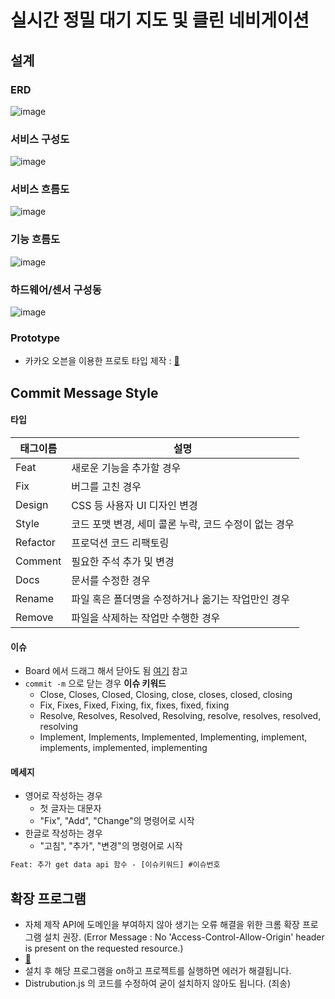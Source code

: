 # 실시간 정밀 대기 지도 및 클린 네비게이션

## 설계

### ERD
![image](https://user-images.githubusercontent.com/67352902/144236407-f4fc464a-00f4-4eb3-bd35-a07d26290597.png)

### 서비스 구성도
![image](https://user-images.githubusercontent.com/67352902/144236165-242b83a1-51bd-4850-92ae-b4ca95971996.png)

### 서비스 흐름도
![image](https://user-images.githubusercontent.com/67352902/144236195-e392e811-2f15-4c84-93b7-e51b1f400c02.png)

### 기능 흐름도
![image](https://user-images.githubusercontent.com/67352902/144236278-8e584c5a-66c2-48be-af34-11ff507d1f70.png)

### 하드웨어/센서 구성동
![image](https://user-images.githubusercontent.com/67352902/144236540-6f1c69a9-1314-4775-ba3c-1b4a1f1e35f7.png)

### Prototype
- 카카오 오븐을 이용한 프로토 타입 제작 : [🔗](https://ovenapp.io/view/LGhBB9GDisMnOU3D5bXHVU273RrKQfjD/)


## Commit Message Style

#### 타입

| 태그이름 | 설명                                                  |
| -------- | ----------------------------------------------------- |
| Feat     | 새로운 기능을 추가할 경우                             |
| Fix      | 버그를 고친 경우                                      |
| Design   | CSS 등 사용자 UI 디자인 변경                          |
| Style    | 코드 포맷 변경, 세미 콜론 누락, 코드 수정이 없는 경우 |
| Refactor | 프로덕션 코드 리팩토링                                |
| Comment  | 필요한 주석 추가 및 변경                              |
| Docs     | 문서를 수정한 경우                                    |
| Rename   | 파일 혹은 폴더명을 수정하거나 옮기는 작업만인 경우    |
| Remove   | 파일을 삭제하는 작업만 수행한 경우                    |



#### 이슈

- Board 에서 드래그 해서 닫아도 됨 [여기](https://docs.gitlab.com/ee/user/project/issues/managing_issues.html#closing-issues) 참고
- `commit -m` 으로 닫는 경우 **이슈 키워드**
  - Close, Closes, Closed, Closing, close, closes, closed, closing
  - Fix, Fixes, Fixed, Fixing, fix, fixes, fixed, fixing
  - Resolve, Resolves, Resolved, Resolving, resolve, resolves, resolved, resolving
  - Implement, Implements, Implemented, Implementing, implement, implements, implemented, implementing



#### 메세지

- 영어로 작성하는 경우
  - 첫 글자는 대문자
  - "Fix", "Add", "Change"의 명령어로 시작
- 한글로 작성하는 경우
  - "고침", "추가", "변경"의 명령어로 시작

```html
Feat: 추가 get data api 함수 - [이슈키워드] #이슈번호
```

## 확장 프로그램
- 자체 제작 API에 도메인을 부여하지 않아 생기는 오류 해결을 위한 크롬 확장 프로그램 설치 권장. 
(Error Message : No 'Access-Control-Allow-Origin' header is present on the requested resource.)
- [🔗](https://chrome.google.com/webstore/detail/allow-cors-access-control/lhobafahddgcelffkeicbaginigeejlf)
- 설치 후 해당 프로그램을 on하고 프로젝트를 실행하면 에러가 해결됩니다.
- Distrubution.js 의 코드를 수정하여 굳이 설치하지 않아도 됩니다. (죄송)
